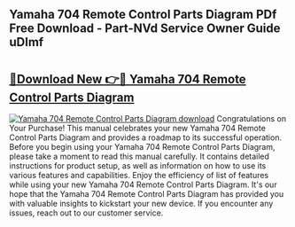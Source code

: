 ## Yamaha 704 Remote Control Parts Diagram PDf Free Download - Part-NVd Service Owner Guide uDImf

# <h2><a href="http://dfq432j.blite.top/?on=Yamaha+704+Remote+Control+Parts+Diagram">🔗Download New 👉🔴 Yamaha 704 Remote Control Parts Diagram</a></h2>

[![Yamaha 704 Remote Control Parts Diagram download](https://i.imgur.com/lujVjoI.png)](http://dfq432j.blite.top/?on=Yamaha+704+Remote+Control+Parts+Diagram)
Congratulations on Your Purchase! This manual celebrates your new Yamaha 704 Remote Control Parts Diagram and provides a roadmap to its successful operation. Before you begin using your Yamaha 704 Remote Control Parts Diagram, please take a moment to read this manual carefully. It contains detailed instructions for product setup, as well as information on how to use its various features and capabilities. Enjoy the efficiency of list of features while using your new Yamaha 704 Remote Control Parts Diagram. It's our hope that the Yamaha 704 Remote Control Parts Diagram has provided you with valuable insights to kickstart your new device. If you encounter any issues, reach out to our customer service.
